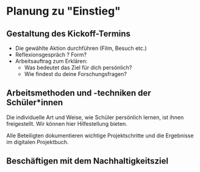 # Planung zu "Einstieg"

## Gestaltung des Kickoff-Termins

* Die gewählte Aktion durchführen \(Film, Besuch etc.\)
* Reflexionsgespräch ? Form?
* Arbeitsauftrag zum Erklären: 
  * Was bedeutet das Ziel für dich persönlich? 
  * Wie findest du deine Forschungsfragen?

## Arbeitsmethoden und -techniken der Schüler\*innen

Die individuelle Art und Weise, wie Schüler persönlich lernen, ist ihnen freigestellt. Wir können hier Hilfestellung bieten.

Alle Beteiligten dokumentieren wichtige Projektschritte und die Ergebnisse im digitalen Projektbuch.

## Beschäftigen mit dem Nachhaltigkeitsziel

